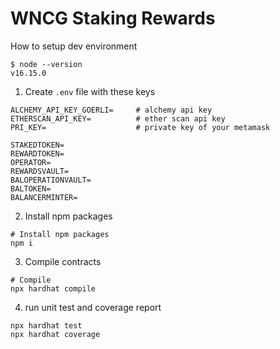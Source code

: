 # WNCG Staking Rewards

How to setup dev environment

```
$ node --version
v16.15.0
```

1. Create `.env` file with these keys
```shell
ALCHEMY_API_KEY_GOERLI=     # alchemy api key
ETHERSCAN_API_KEY=          # ether scan api key
PRI_KEY=                    # private key of your metamask

STAKEDTOKEN=
REWARDTOKEN=
OPERATOR=
REWARDSVAULT=
BALOPERATIONVAULT=
BALTOKEN=
BALANCERMINTER=
```

2. Install npm packages
```shell
# Install npm packages
npm i
```

3. Compile contracts
```shell
# Compile
npx hardhat compile
```

4. run unit test and coverage report
```shell
npx hardhat test
npx hardhat coverage
```
